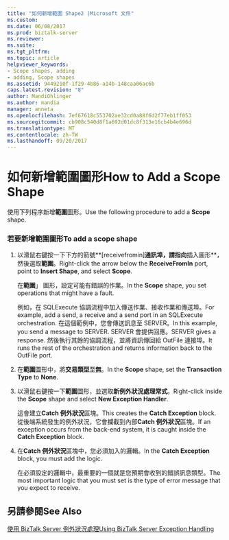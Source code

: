 ```yaml
---
title: "如何新增範圍 Shape2 |Microsoft 文件"
ms.custom: 
ms.date: 06/08/2017
ms.prod: biztalk-server
ms.reviewer: 
ms.suite: 
ms.tgt_pltfrm: 
ms.topic: article
helpviewer_keywords:
- Scope shapes, adding
- adding, Scope shapes
ms.assetid: 9449210f-1f29-4b86-a14b-148caa06ac6b
caps.latest.revision: "8"
author: MandiOhlinger
ms.author: mandia
manager: anneta
ms.openlocfilehash: 7ef67618c553702ae32cd0a88f6d2f77eb1ff053
ms.sourcegitcommit: cb908c540d8f1a692d01dc8f313e16cb4b4e696d
ms.translationtype: MT
ms.contentlocale: zh-TW
ms.lasthandoff: 09/20/2017
---
```

# <a name="how-to-add-a-scope-shape"></a><span data-ttu-id="31f9c-102">如何新增範圍圖形</span><span class="sxs-lookup"><span data-stu-id="31f9c-102">How to Add a Scope Shape</span></span>
<span data-ttu-id="31f9c-103">使用下列程序新增**範圍**圖形。</span><span class="sxs-lookup"><span data-stu-id="31f9c-103">Use the following procedure to add a **Scope** shape.</span></span>  
  
### <a name="to-add-a-scope-shape"></a><span data-ttu-id="31f9c-104">若要新增範圍圖形</span><span class="sxs-lookup"><span data-stu-id="31f9c-104">To add a scope shape</span></span>  
  
1.  <span data-ttu-id="31f9c-105">以滑鼠右鍵按一下下方的箭號**[receivefromin]**通訊埠，請指向**插入圖形**，然後選取**範圍**。</span><span class="sxs-lookup"><span data-stu-id="31f9c-105">Right-click the arrow below the **ReceiveFromIn** port, point to **Insert Shape**, and select **Scope**.</span></span>  
  
     <span data-ttu-id="31f9c-106">在**範圍**」 圖形，設定可能有錯誤的作業。</span><span class="sxs-lookup"><span data-stu-id="31f9c-106">In the **Scope** shape, you set operations that might have a fault.</span></span>  
  
     <span data-ttu-id="31f9c-107">例如，在 SQLExecute 協調流程中加入傳送作業、接收作業和傳送埠。</span><span class="sxs-lookup"><span data-stu-id="31f9c-107">For example, add a send, a receive and a send port in an SQLExecute orchestration.</span></span> <span data-ttu-id="31f9c-108">在這個範例中，您會傳送訊息至 SERVER。</span><span class="sxs-lookup"><span data-stu-id="31f9c-108">In this example, you send a message to SERVER.</span></span> <span data-ttu-id="31f9c-109">SERVER 會提供回應。</span><span class="sxs-lookup"><span data-stu-id="31f9c-109">SERVER gives a response.</span></span> <span data-ttu-id="31f9c-110">然後執行其餘的協調流程，並將資訊傳回給 OutFile 連接埠。</span><span class="sxs-lookup"><span data-stu-id="31f9c-110">It runs the rest of the orchestration and returns information back to the OutFile port.</span></span>  
  
2.  <span data-ttu-id="31f9c-111">在**範圍**圖形中，將**交易類型**至**無**。</span><span class="sxs-lookup"><span data-stu-id="31f9c-111">In the **Scope** shape, set the **Transaction Type** to **None**.</span></span>  
  
3.  <span data-ttu-id="31f9c-112">以滑鼠右鍵按一下**範圍**圖形，並選取**新例外狀況處理常式**。</span><span class="sxs-lookup"><span data-stu-id="31f9c-112">Right-click inside the **Scope** shape and select **New Exception Handler**.</span></span>  
  
     <span data-ttu-id="31f9c-113">這會建立**Catch 例外狀況**區塊。</span><span class="sxs-lookup"><span data-stu-id="31f9c-113">This creates the **Catch Exception** block.</span></span> <span data-ttu-id="31f9c-114">從後端系統發生的例外狀況，它會攔截到內部**Catch 例外狀況**區塊。</span><span class="sxs-lookup"><span data-stu-id="31f9c-114">If an exception occurs from the back-end system, it is caught inside the **Catch Exception** block.</span></span>  
  
4.  <span data-ttu-id="31f9c-115">在**Catch 例外狀況**區塊中，您必須加入的邏輯。</span><span class="sxs-lookup"><span data-stu-id="31f9c-115">In the **Catch Exception** block, you must add the logic.</span></span>  
  
     <span data-ttu-id="31f9c-116">在必須設定的邏輯中，最重要的一個就是您預期會收到的錯誤訊息類型。</span><span class="sxs-lookup"><span data-stu-id="31f9c-116">The most important logic that you must set is the type of error message that you expect to receive.</span></span>  
  
## <a name="see-also"></a><span data-ttu-id="31f9c-117">另請參閱</span><span class="sxs-lookup"><span data-stu-id="31f9c-117">See Also</span></span>  
 [<span data-ttu-id="31f9c-118">使用 BizTalk Server 例外狀況處理</span><span class="sxs-lookup"><span data-stu-id="31f9c-118">Using BizTalk Server Exception Handling</span></span>](../core/using-biztalk-server-exception-handling3.md)